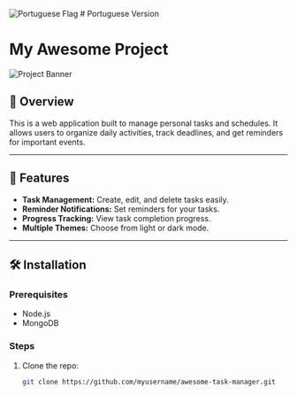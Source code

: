 ![Portuguese Flag](https://github.com/madebybowtie/FlagKit/raw/master/Assets/PNG/PT@2x.png?raw=true) # Portuguese Version


# My Awesome Project

![Project Banner](https://linktoimage.com/banner.png)

## 🚀 Overview

This is a web application built to manage personal tasks and schedules. It allows users to organize daily activities, track deadlines, and get reminders for important events.

---

## 🎯 Features

- **Task Management:** Create, edit, and delete tasks easily.
- **Reminder Notifications:** Set reminders for your tasks.
- **Progress Tracking:** View task completion progress.
- **Multiple Themes:** Choose from light or dark mode.

---

## 🛠️ Installation

### Prerequisites

- Node.js
- MongoDB

### Steps

1. Clone the repo:
   ```bash
   git clone https://github.com/myusername/awesome-task-manager.git
